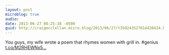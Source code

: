 ```yaml
---
layout: post
microblog: true
audio: 
date: 2013-06-27 08:25:38 -0500
guid: http://craigmcclellan.micro.blog/2013/06/27/t350243527814426624.html
---
```

You guys, my wife wrote a poem that rhymes women with grill in. #genius [t.co/M2RHEWNx5...](http://t.co/M2RHEWNx5C)
